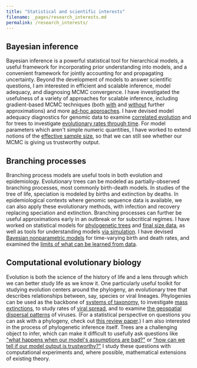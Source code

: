 ```yaml
---
title: "Statistical and scientific interests"
filename: _pages/research_interests.md
permalink: /research_interests/
---
```


## Bayesian inference
Bayesian inference is a powerful statistical tool for hierarchical models, a useful framework for incorporating prior understanding into models, and a convenient framework for jointly accounting for and propagating uncertainty.
Beyond the development of models to answer scientific questions, I am interested in efficient and scalable inference, model adequacy, and diagnosing MCMC convergence.
I have investigated the usefulness of a variety of approaches for scalable inference, including gradient-based MCMC techniques (both [with](https://academic.oup.com/sysbio/article/73/3/562/7665881) and [without](https://journals.plos.org/ploscompbiol/article?id=10.1371/journal.pcbi.1011640) further approximations) and more [ad-hoc approaches](https://doi.org/10.1093/sysbio/syz046).
I have devised model adequacy diagnostics for genomic data to examine [correlated evolution](https://academic.oup.com/mbe/article/38/10/4603/6287069) and for trees to investigate [evolutionary rates through time](https://www.biorxiv.org/content/10.1101/2021.01.14.426715v1).
For model parameters which aren't simple numeric quantities, I have worked to extend notions of the [effective sample size](https://doi.org/10.1214/22-ba1339), so that we can still see whether our MCMC is giving us trustworthy output.


## Branching processes
Branching process models are useful tools in both evolution and epidemiology.
Evolutionary trees can be modeled as partially-observed branching processes, most commonly birth-death models.
In studies of the tree of life, speciation is modeled by births and extinction by deaths.
In epidemiological contexts where genomic sequence data is available, we can also apply these evolutionary methods, with infection and recovery replacing speciation and extinction.
Branching processes can further be useful approximations early in an outbreak or for subcritical regimes.
I have worked on statistical models for [phylogenetic trees](https://www.biorxiv.org/content/10.1101/2021.01.14.426715v1) and [final size data](https://github.com/cdcgov/nbbp), as well as tools for understanding models [via simulation](https://github.com/cdcgov/cfa-ring-vax-widget).
I have devised [Bayesian nonparametric models](https://doi.org/10.1371/journal.pcbi.1007999) for time-varying birth and death rates, and examined the [limits of what can be learned from data](https://www.pnas.org/doi/full/10.1073/pnas.2208851120).

## Computational evolutionary biology
Evolution is both the science of the history of life and a lens through which we can better study life as we know it.
One particularly useful toolkit for studying evolution centers around the phylogeny, an evolutionary tree that describes relationships between, say, species or viral lineages.
Phylogenies can be used as the backbone of [systems of taxonomy](https://github.com/cdcgov/cladecombiner), to investigate [mass extinctions](https://www.biorxiv.org/content/10.1101/2021.01.14.426715v1), to study rates of [viral spread](https://journals.plos.org/ploscompbiol/article?id=10.1371/journal.pcbi.1011640), and to examine [the geospatial dispersal patterns](https://academic.oup.com/sysbio/article/73/3/562/7665881) of viruses.
(For a statistical perspective on questions you can ask with a phylogeny, check out [this review paper](https://www.annualreviews.org/content/journals/10.1146/annurev-statistics-033021-112532).)
I am also interested in the process of phylogenetic inference itself.
Trees are a challenging object to infer, which can make it difficult to usefully ask questions like ["what happens when our model's assumptions are bad?"](https://academic.oup.com/mbe/article/38/10/4603/6287069) or ["how can we tell if our model output is trustworthy?"](https://doi.org/10.1214/22-ba1339)
I study these questions with computational experiments and, where possible, mathematical extensions of existing theory.